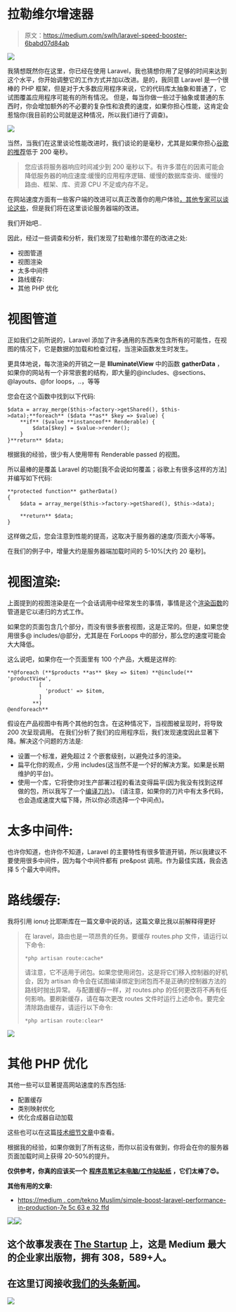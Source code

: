# 拉勒维尔增速器

> 原文：<https://medium.com/swlh/laravel-speed-booster-6babd07d84ab>

![](img/22f727fe4bb1046eebafb61ba5aeda30.png)

我猜想既然你在这里，你已经在使用 Laravel，我也猜想你用了足够的时间来达到这个水平，你开始调整它的工作方式并加以改进。是的，我同意 Laravel 是一个很棒的 PHP 框架，但是对于大多数应用程序来说，它的代码库太抽象和普通了，它试图覆盖应用程序可能有的所有情况。
但是，每当你做一些过于抽象或普通的东西时，你会增加额外的不必要的复杂性和浪费的速度，如果你担心性能，这肯定会惹恼你(我目前的公司就是这种情况，所以我们进行了调查)。

[![](img/78437253c88bc323dbb42fb6cd5c79da.png)](https://www.awin1.com/cread.php?s=2325653&v=6798&q=295495&r=628669)

当然，当我们在这里谈论性能改进时，我们谈论的是毫秒，尤其是如果你担心[谷歌的推荐](https://developers.google.com/speed/docs/insights/Server)低于 200 毫秒。

> 您应该将服务器响应时间减少到 200 毫秒以下。有许多潜在的因素可能会降低服务器的响应速度:缓慢的应用程序逻辑、缓慢的数据库查询、缓慢的路由、框架、库、资源 CPU 不足或内存不足。

在网站速度方面有一些客户端的改进可以真正改善你的用户体验[，其他专家可以谈论这些](/@ra.hul/kickass-your-website-front-end-speed-fedeaa51df36)，但是我们将在这里谈论服务器端的改进。

我们开始吧..

因此，经过一些调查和分析，我们发现了拉勒维尔潜在的改进之处:

*   视图管道
*   视图渲染
*   太多中间件
*   路线缓存:
*   其他 PHP 优化

# 视图管道

正如我们之前所说的，Laravel 添加了许多通用的东西来包含所有的可能性，在视图的情况下，它是数据的加载和检查过程，当渲染函数发生时发生。

更具体地说，每次渲染的开销之一是 **Illuminate\View** 中的函数 **gatherData** ，如果你的网站有一个非常嵌套的结构，即大量的@includes、@sections、@layouts、@for loops，..，等等

您会在这个函数中找到以下代码:

```
$data = array_merge($this->factory->getShared(), $this->data);**foreach** ($data **as** $key => $value) {
    **if** ($value **instanceof** Renderable) {
        $data[$key] = $value->render();
    }
}**return** $data;
```

根据我的经验，很少有人使用带有 Renderable passed 的视图。

所以最棒的是覆盖 Laravel 的功能[我不会说如何覆盖；谷歌上有很多这样的方法]并编写如下代码:

```
**protected function** gatherData()
{
    $data = array_merge($this->factory->getShared(), $this->data);

    **return** $data;
}
```

这样做之后，您会注意到性能的提高，这取决于服务器的速度/页面大小等等。

在我们的例子中，增量大约是服务器端加载时间的 5-10%[大约 20 毫秒]。

# 视图渲染:

上面提到的视图渲染是在一个会话调用中经常发生的事情，事情是这个[渲染函数](https://laravel.com/api/5.3/Illuminate/View/View.html#method_render)的管道是它以递归的方式工作。

如果您的页面包含几个部分，而没有很多嵌套视图，这是正常的。但是，如果您使用很多@ includes/@部分，尤其是在 ForLoops 中的部分，那么您的速度可能会大大降低。

这么说吧，如果你在一个页面里有 100 个产品，大概是这样的:

```
**@foreach (**$products **as** $key => $item) **@include(** 'productView',
          [
            'product' => $item,
          ]
        **)
@endforeach**
```

假设在产品视图中有两个其他的包含。在这种情况下，当视图被呈现时，将导致 200 次呈现调用。
在我们分析了我们的应用程序后，我们发现速度因此显著下降。解决这个问题的方法是:

*   设置一个标准，避免超过 2 个嵌套级别，以避免过多的渲染。
*   扁平化你的观点，少用 includes(这当然不是一个好的解决方案。如果是长期维护的平台)。
*   使用一个库，它将使你对生产部署过程的看法变得扁平(因为我没有找到这样做的包，所以我写了一个[编译刀片](https://github.com/Te-cho/compile-blades))。
    (请注意，如果你的刀片中有太多代码，也会造成速度大幅下降，所以你必须选择一个中间点)。

# 太多中间件:

也许你知道，也许你不知道，Laravel 的主要特性有很多管道开销，所以我建议不要使用很多中间件，因为每个中间件都有 pre&post 调用。作为最佳实践，我会选择 5 个最大中间件。

# 路线缓存:

我将引用 ionuț·比耶斯库在一篇文章中说的话，这篇文章比我以前解释得更好

> 在 laravel，路由也是一项昂贵的任务。要缓存 routes.php 文件，请运行以下命令:
> 
> `*php artisan route:cache*`
> 
> 请注意，它不适用于闭包。如果您使用闭包，这是将它们移入控制器的好机会，因为 artisan 命令会在试图编译绑定到闭包而不是正确的控制器方法的路线时抛出异常。
> 与配置缓存一样，对 routes.php 的任何更改将不再有任何影响。要刷新缓存，请在每次更改 routes 文件时运行上述命令。要完全清除路由缓存，请运行以下命令:
> 
> `*php artisan route:clear*`

[![](img/7fce355e1192b707d510fa8ae34d8fe3.png)](https://www.awin1.com/cread.php?s=2327751&v=6798&q=347896&r=628669)

# 其他 PHP 优化

其他一些可以显著提高网站速度的东西包括:

*   配置缓存
*   类别映射优化
*   优化合成器自动加载

这些也可以在这篇[技术细节文章](https://bajescu.com/posts/view/improving-your-laravel-application-performance)中查看。

根据我的经验，如果你做到了所有这些，而你以前没有做到，你将会在你的服务器页面加载时间上获得 20-50%的提升。

**仅供参考，你真的应该买一个** [**程序员笔记本电脑/工作站贴纸**](http://tidd.ly/8f345c71) **，它们太棒了😍。**

**其他有用的文章:**

*   [https://medium . com/tekno Muslim/simple-boost-laravel-performance-in-production-7e 5c 63 e 32 ffd](/teknomuslim/simply-boost-laravel-performance-in-production-7e5c63e32ffd)

![](img/9e47fe293d4de059bbccb4fef97b5ded.png)[![](img/308a8d84fb9b2fab43d66c117fcc4bb4.png)](https://medium.com/swlh)

## 这个故事发表在 [The Startup](https://medium.com/swlh) 上，这是 Medium 最大的企业家出版物，拥有 308，589+人。

## 在这里订阅接收[我们的头条新闻](http://growthsupply.com/the-startup-newsletter/)。

[![](img/b0164736ea17a63403e660de5dedf91a.png)](https://medium.com/swlh)